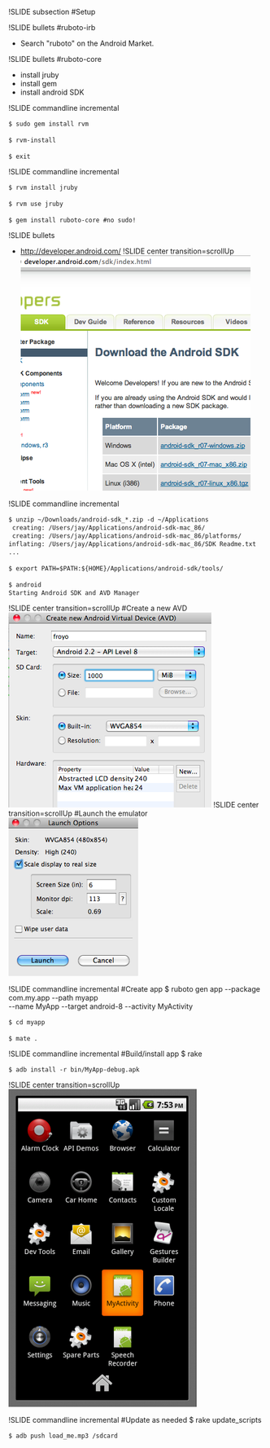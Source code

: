 !SLIDE subsection
#Setup


!SLIDE bullets
#ruboto-irb
* Search "ruboto" on the Android Market.


!SLIDE bullets
#ruboto-core
* install jruby
* install gem
* install android SDK


!SLIDE commandline incremental

    $ sudo gem install rvm

    $ rvm-install

    $ exit


!SLIDE commandline incremental

    $ rvm install jruby

    $ rvm use jruby

    $ gem install ruboto-core #no sudo!


!SLIDE bullets
* http://developer.android.com/
!SLIDE center transition=scrollUp
![](android_site.png)
    
!SLIDE commandline incremental

    $ unzip ~/Downloads/android-sdk_*.zip -d ~/Applications
     creating: /Users/jay/Applications/android-sdk-mac_86/
     creating: /Users/jay/Applications/android-sdk-mac_86/platforms/
    inflating: /Users/jay/Applications/android-sdk-mac_86/SDK Readme.txt
    ...
    
    $ export PATH=$PATH:${HOME}/Applications/android-sdk/tools/
    
    $ android
    Starting Android SDK and AVD Manager

!SLIDE center transition=scrollUp
#Create a new AVD
![](create_avd.png)
!SLIDE center transition=scrollUp
#Launch the emulator
![](launch_avd.png)

!SLIDE commandline incremental
#Create app
    $ ruboto gen app --package com.my.app --path myapp \
    --name MyApp --target android-8 --activity MyActivity

    $ cd myapp
    
    $ mate .

!SLIDE commandline incremental
#Build/install app
    $ rake
    
    $ adb install -r bin/MyApp-debug.apk

!SLIDE center transition=scrollUp
![](run_apk.png)

!SLIDE commandline incremental
#Update as needed
    $ rake update_scripts
    
    $ adb push load_me.mp3 /sdcard
